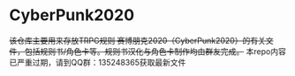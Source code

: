 # CyberPunk2020
~~该仓库主要用来存放TRPG规则 赛博朋克2020（CyberPunk2020）的有关文件，包括规则书/角色卡等。规则书汉化与角色卡制作均由群友完成。~~
本repo内容已严重过期，请到QQ群：135248365获取最新文件

